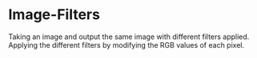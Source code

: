 # Image-Filters
Taking an image and output the same image with different filters applied. Applying the different filters by modifying the RGB values of each pixel.
